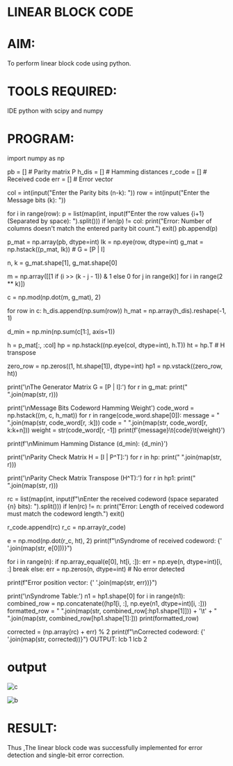 # LINEAR BLOCK CODE
# AIM:
To perform linear block code using python.

# TOOLS REQUIRED:
IDE python with scipy and numpy

# PROGRAM:
import numpy as np

pb = []      # Parity matrix P
h_dis = []   # Hamming distances
r_code = []  # Received code
err = []     # Error vector

col = int(input("Enter the Parity bits (n-k): "))
row = int(input("Enter the Message bits (k): "))

for i in range(row):
    p = list(map(int, input(f"Enter the row values {i+1} (Separated by space): ").split()))
    if len(p) != col:
        print("Error: Number of columns doesn't match the entered parity bit count.")
        exit()
    pb.append(p)

p_mat = np.array(pb, dtype=int)
Ik = np.eye(row, dtype=int)
g_mat = np.hstack((p_mat, Ik))  # G = [P | I]

n, k = g_mat.shape[1], g_mat.shape[0]

m = np.array([[1 if (i >> (k - j - 1)) & 1 else 0 for j in range(k)] for i in range(2 ** k)])

c = np.mod(np.dot(m, g_mat), 2)

for row in c:
    h_dis.append(np.sum(row))
h_mat = np.array(h_dis).reshape(-1, 1)

d_min = np.min(np.sum(c[1:], axis=1))

h = p_mat[:, :col]
hp = np.hstack((np.eye(col, dtype=int), h.T))
ht = hp.T  # H transpose


zero_row = np.zeros((1, ht.shape[1]), dtype=int)
hp1 = np.vstack((zero_row, ht))


print('\nThe Generator Matrix G = [P | I]:')
for r in g_mat:
    print(" ".join(map(str, r)))

print('\nMessage Bits  Codeword           Hamming Weight')
code_word = np.hstack((m, c, h_mat))
for r in range(code_word.shape[0]):
    message = " ".join(map(str, code_word[r, :k]))
    code = " ".join(map(str, code_word[r, k:k+n]))
    weight = str(code_word[r, -1])
    print(f'{message}\t{code}\t{weight}')

print(f'\nMinimum Hamming Distance (d_min): {d_min}')

print('\nParity Check Matrix H = [I | P^T]:')
for r in hp:
    print(" ".join(map(str, r)))

print('\nParity Check Matrix Transpose (H^T):')
for r in hp1:
    print(" ".join(map(str, r)))

rc = list(map(int, input(f"\nEnter the received codeword (space separated {n} bits): ").split()))
if len(rc) != n:
    print("Error: Length of received codeword must match the codeword length.")
    exit()

r_code.append(rc)
r_c = np.array(r_code)

e = np.mod(np.dot(r_c, ht), 2)
print(f"\nSyndrome of received codeword: {' '.join(map(str, e[0]))}")

for i in range(n):
    if np.array_equal(e[0], ht[i, :]):
        err = np.eye(n, dtype=int)[i, :]
        break
else:
    err = np.zeros(n, dtype=int)  # No error detected

print(f"Error position vector: {' '.join(map(str, err))}")

print('\nSyndrome Table:')
n1 = hp1.shape[0]
for i in range(n1):
    combined_row = np.concatenate((hp1[i, :], np.eye(n1, dtype=int)[i, :]))
    formatted_row = " ".join(map(str, combined_row[:hp1.shape[1]])) + '\t' + " ".join(map(str, combined_row[hp1.shape[1]:]))
    print(formatted_row)

corrected = (np.array(rc) + err) % 2
print(f"\nCorrected codeword: {' '.join(map(str, corrected))}")
OUTPUT:
lcb 1 lcb 2

# output

![c](https://github.com/user-attachments/assets/55dbe3ba-3cf3-43fc-8966-97ad58f5516e)

![b](https://github.com/user-attachments/assets/86c4312a-80f6-46cc-9a71-995765d657c8)




# RESULT:
Thus ,The linear block code was successfully implemented for error detection and single-bit error correction.

